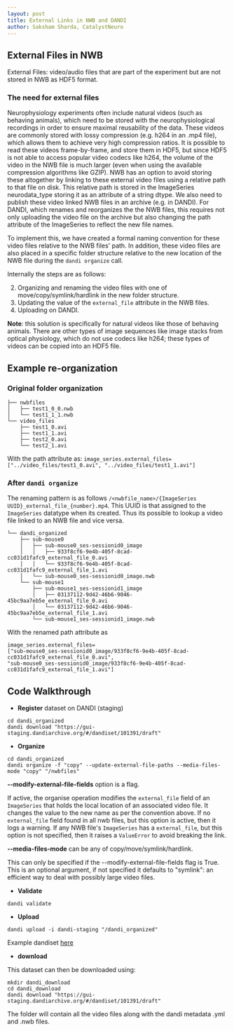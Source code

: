 ```yaml
---
layout: post
title: External Links in NWB and DANDI
author: Saksham Sharda, CatalystNeuro
---
```


## External Files in NWB
External Files: video/audio files that are part of the experiment but are not stored in NWB as HDF5 format.

### The need for external files
Neurophysiology experiments often include natural videos (such as behaving animals), which need to be stored with the neurophysiological recordings in order to ensure maximal reusability of the data. These videos are commonly stored with lossy compression (e.g. h264 in an .mp4 file), which allows them to achieve very high compression ratios. It is possible to read these videos frame-by-frame, and store them in HDF5, but since HDF5 is not able to access popular video codecs like h264, the volume of the video in the NWB file is much larger (even when using the available compression algorithms like GZIP). NWB has an option to avoid storing these altogether by linking to these external video files using a relative path to that file on disk. This relative path is stored in the ImageSeries neurodata_type storing it as an attribute of a string dtype. We also need to publish these video linked NWB files in an archive (e.g. in DANDI). For DANDI, which renames and reorganizes the the NWB files, this requires not only uploading the video file on the archive but also changing the path attribute of the ImageSeries to reflect the new file names.

To implement this, we have created a formal naming convention for these video files relative to the NWB files' path. In addition, these video files are also placed in a specific folder structure relative to the new location of the NWB file during the `dandi organize` call.

Internally the steps are as follows:

2. Organizing and renaming the video files with one of move/copy/symlink/hardlink in the new folder structure.
3. Updating the value of the `external_file` attribute in the NWB files.
4. Uploading on DANDI.

__Note__: this solution is specifically for natural videos like those of behaving animals. There are other types of image sequences like image stacks from optical physiology, which do not use codecs like h264; these types of videos can be copied into an HDF5 file.


## Example re-organization

### Original folder organization

```
├── nwbfiles
│   ├── test1_0_0.nwb
│   └── test1_1_1.nwb
└── video_files
    ├── test1_0.avi
    ├── test1_1.avi
    ├── test2_0.avi
    └── test2_1.avi
```
With the path attribute as: `image_series.external_files=["../video_files/test1_0.avi", "../video_files/test1_1.avi"]`

### After `dandi organize`
The renaming pattern is as follows `/<nwbfile_name>/{ImageSeries UUID}_external_file_{number}.mp4`.
This UUID is that assigned to the `ImageSeries` datatype when its created. Thus its possible to lookup a video file linked to an NWB file and vice versa.

```
└── dandi_organized
    ├── sub-mouse0
    │   ├── sub-mouse0_ses-sessionid0_image
    │   │   ├── 933f8cf6-9e4b-405f-8cad-cc031d1fafc9_external_file_0.avi
    │   │   └── 933f8cf6-9e4b-405f-8cad-cc031d1fafc9_external_file_1.avi
    │   └── sub-mouse0_ses-sessionid0_image.nwb
    └── sub-mouse1
        ├── sub-mouse1_ses-sessionid1_image
        │   ├── 03137112-9d42-46b6-9046-45bc9aa7eb5e_external_file_0.avi
        │   └── 03137112-9d42-46b6-9046-45bc9aa7eb5e_external_file_1.avi
        └── sub-mouse1_ses-sessionid1_image.nwb
```
With the renamed path attribute as

```
image_series.external_files=
["sub-mouse0_ses-sessionid0_image/933f8cf6-9e4b-405f-8cad-cc031d1fafc9_external_file_0.avi",
"sub-mouse0_ses-sessionid0_image/933f8cf6-9e4b-405f-8cad-cc031d1fafc9_external_file_1.avi"]
```

## Code Walkthrough

- __Register__ dataset on DANDI (staging)

```
cd dandi_organized
dandi download "https://gui-staging.dandiarchive.org/#/dandiset/101391/draft"
```

- __Organize__

```
cd dandi_organized
dandi organize -f "copy" --update-external-file-paths --media-files-mode "copy" "/nwbfiles"
```
__--modify-external-file-fields__ option is a flag.

If active, the organise operation modifies the `external_file` field of an `ImageSeries` that holds the local location of an associated video file. It changes the value to the new name as per the convention above.
If no `external_file` field found in all nwb files, but this option is active, then it logs a warning.
If any NWB file's `ImageSeries` has a `external_file`, but this option is not specified, then it raises a `ValueError` to avoid breaking the link.

__--media-files-mode__ can be any of copy/move/symlink/hardlink.

This can only be specified if the --modify-external-file-fields flag is True.
This is an optional argument, if not specified it defaults to "symlink": an efficient way to deal with possibly large video files.

- __Validate__

```
dandi validate
```

- __Upload__

```
dandi upload -i dandi-staging "/dandi_organized"
```

Example dandiset [here](https://gui-staging.dandiarchive.org/#/dandiset/100953/draft/files?location=)

- __download__

This dataset can then be downloaded using:
```
mkdir dandi_download
cd dandi_download
dandi download "https://gui-staging.dandiarchive.org/#/dandiset/101391/draft"
```
The folder will contain all the video files along with the dandi metadata .yml and .nwb files.
